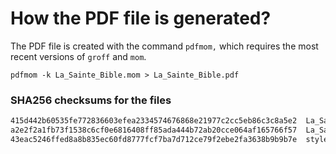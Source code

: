 # How the PDF file is generated?
The PDF file is created with the command `pdfmom,` which requires the most recent versions of `groff` and `mom`.

```shell
pdfmom -k La_Sainte_Bible.mom > La_Sainte_Bible.pdf
```

### SHA256 checksums for the files
```txt
415d442b60535fe772836603efea2334574676868e21977c2cc5eb86c3c8a5e2  La_Sainte_Bible.mom
a2e2f2a1fb73f1538c6cf0e6816408ff85ada444b72ab20cce064af165766f57  La_Sainte_Bible.pdf
43eac5246ffed8a8b835ec60fd8777fcf7ba7d712ce79f2ebe2fa3638b9b9b7e  stylesheet.mom
```
